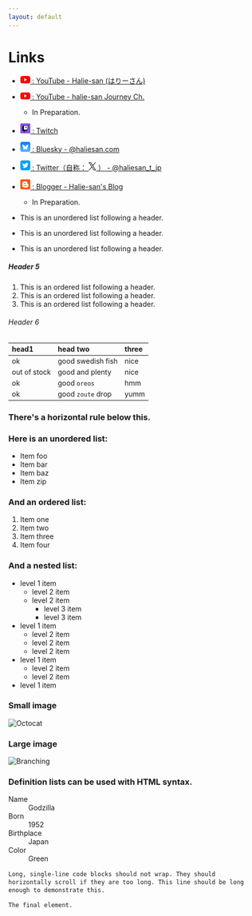 ```yaml
---
layout: default
---
```


# Links

* <a href="https://www.youtube.com/@halie-san"> <img src="./img/youtube.png" width="20"> : YouTube - Halie-san (はりーさん) </a>
* <a href="https://www.youtube.com/@halie-san-journey"> <img src="./img/youtube.png" width="20"> : YouTube - halie-san Journey Ch. </a>
    * In Preparation.
* <a href="https://www.twitch.tv/haliesan_t"> <img src="./img/twitch.png" width="20"> : Twitch </a>
* <a href="https://bsky.app/profile/haliesan.com"> <img src="./img/bluesky.png" width="20"> : Bluesky - @haliesan.com </a>
* <a href="https://twitter.com/haliesan_t_jp"> <img src="./img/twitter.png" width="20"> : Twitter（自称： <img src="./img/x_t.png" width="15"> ） - @haliesan_t_jp </a>
* <a href="https://haliesan.blogspot.com/"> <img src="./img/blogger.png" width="20"> : Blogger - Halie-san's Blog </a>
    * In Preparation.




*   This is an unordered list following a header.
*   This is an unordered list following a header.
*   This is an unordered list following a header.

##### Header 5

1.  This is an ordered list following a header.
2.  This is an ordered list following a header.
3.  This is an ordered list following a header.

###### Header 6

| head1        | head two          | three |
|:-------------|:------------------|:------|
| ok           | good swedish fish | nice  |
| out of stock | good and plenty   | nice  |
| ok           | good `oreos`      | hmm   |
| ok           | good `zoute` drop | yumm  |

### There's a horizontal rule below this.


### Here is an unordered list:

*   Item foo
*   Item bar
*   Item baz
*   Item zip

### And an ordered list:

1.  Item one
1.  Item two
1.  Item three
1.  Item four

### And a nested list:

- level 1 item
  - level 2 item
  - level 2 item
    - level 3 item
    - level 3 item
- level 1 item
  - level 2 item
  - level 2 item
  - level 2 item
- level 1 item
  - level 2 item
  - level 2 item
- level 1 item

### Small image

![Octocat](https://github.githubassets.com/images/icons/emoji/octocat.png)

### Large image

![Branching](https://guides.github.com/activities/hello-world/branching.png)


### Definition lists can be used with HTML syntax.

<dl>
<dt>Name</dt>
<dd>Godzilla</dd>
<dt>Born</dt>
<dd>1952</dd>
<dt>Birthplace</dt>
<dd>Japan</dd>
<dt>Color</dt>
<dd>Green</dd>
</dl>

```
Long, single-line code blocks should not wrap. They should horizontally scroll if they are too long. This line should be long enough to demonstrate this.
```

```
The final element.
```

